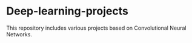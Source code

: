 # Deep-learning-projects
This repository includes various projects based on Convolutional Neural Networks.
